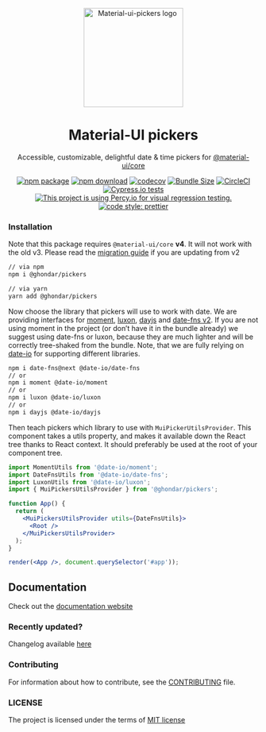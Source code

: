 <p align="center">
  <a href="https://material-ui.com/" rel="noopener" target="_blank"><img width="200" src="https://material-ui-pickers.dev/static/meta-image.png" alt="Material-ui-pickers logo"></a></p>
</p>

<h1 align="center">Material-UI pickers</h1>

<div align="center">

Accessible, customizable, delightful date & time pickers for [@material-ui/core](https://material-ui.com/)

[![npm package](https://img.shields.io/npm/v/@ghondar/pickers.svg)](https://www.npmjs.org/package/@ghondar/pickers)
[![npm download](https://img.shields.io/npm/dm/@ghondar/pickers.svg)](https://www.npmjs.org/package/@ghondar/pickers)
[![codecov](https://codecov.io/gh/mui-org/material-ui-pickers/branch/next/graph/badge.svg)](https://codecov.io/gh/mui-org/material-ui-pickers)
[![Bundle Size](https://badgen.net/bundlephobia/minzip/@ghondar/pickers)](https://bundlephobia.com/result?p=@ghondar/pickers@latest)
[![CircleCI](https://circleci.com/gh/mui-org/material-ui-pickers.svg?style=svg)](https://circleci.com/gh/mui-org/material-ui-pickers)
[![Cypress.io tests](https://img.shields.io/badge/cypress.io-tests-green.svg?style=flat-square)](https://dashboard.cypress.io/#/projects/qow28y/runs)
[![This project is using Percy.io for visual regression testing.](https://percy.io/static/images/percy-badge.svg)](https://percy.io/mui-org/material-ui-pickers)
[![code style: prettier](https://img.shields.io/badge/code_style-prettier-ff69b4.svg?style=flat-square)](https://github.com/prettier/prettier)

</div>

### Installation

Note that this package requires `@material-ui/core` **v4**. It will not work with the old v3. Please read the [migration guide](https://material-ui-pickers.dev/guides/upgrading-to-v3) if you are updating from v2

```sh
// via npm
npm i @ghondar/pickers

// via yarn
yarn add @ghondar/pickers
```

Now choose the library that pickers will use to work with date. We are providing interfaces for [moment](https://momentjs.com/), [luxon](https://moment.github.io/luxon/), [dayjs](https://github.com/iamkun/dayjs) and [date-fns v2](https://date-fns.org/). If you are not using moment in the project (or don’t have it in the bundle already) we suggest using date-fns or luxon, because they are much lighter and will be correctly tree-shaked from the bundle. Note, that we are fully relying on [date-io](https://github.com/dmtrKovalenko/date-io) for supporting different libraries.

```sh
npm i date-fns@next @date-io/date-fns
// or
npm i moment @date-io/moment
// or
npm i luxon @date-io/luxon
// or
npm i dayjs @date-io/dayjs
```

Then teach pickers which library to use with `MuiPickerUtilsProvider`. This component takes a utils property, and makes it available down the React tree thanks to React context. It should preferably be used at the root of your component tree.

```jsx
import MomentUtils from '@date-io/moment';
import DateFnsUtils from '@date-io/date-fns';
import LuxonUtils from '@date-io/luxon';
import { MuiPickersUtilsProvider } from '@ghondar/pickers';

function App() {
  return (
    <MuiPickersUtilsProvider utils={DateFnsUtils}>
      <Root />
    </MuiPickersUtilsProvider>
  );
}

render(<App />, document.querySelector('#app'));
```

## Documentation

Check out the [documentation website](https://material-ui-pickers.dev/)

### Recently updated?

Changelog available [here](https://github.com/mui-org/material-ui-pickers/releases)

### Contributing

For information about how to contribute, see the [CONTRIBUTING](https://github.com/mui-org/material-ui-pickers/blob/master/CONTRIBUTING.md) file.

### LICENSE

The project is licensed under the terms of [MIT license](https://github.com/mui-org/material-ui-pickers/blob/master/LICENSE)
